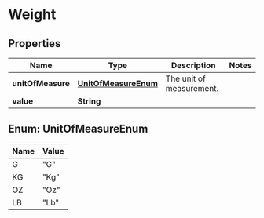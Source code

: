 # Weight

## Properties
Name | Type | Description | Notes
------------ | ------------- | ------------- | -------------
**unitOfMeasure** | [**UnitOfMeasureEnum**](#UnitOfMeasureEnum) | The unit of measurement. | 
**value** | **String** |  | 

<a name="UnitOfMeasureEnum"></a>
## Enum: UnitOfMeasureEnum
Name | Value
---- | -----
G | &quot;G&quot;
KG | &quot;Kg&quot;
OZ | &quot;Oz&quot;
LB | &quot;Lb&quot;

